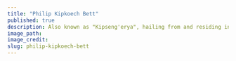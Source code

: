 ```yaml
---
title: "Philip Kipkoech Bett"
published: true
description: Also known as "Kipseng'erya", hailing from and residing in Kenya
image_path:
image_credit:
slug: philip-kipkoech-bett
---
```


